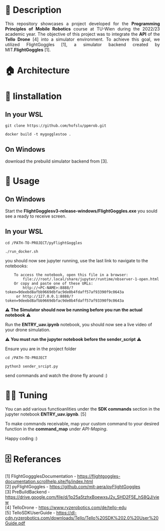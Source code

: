 # 📃 Description
<div style="text-align: justify"> 
This repository showcases a project developed for the <b>Programming Principles of Mobile Robotics</b> course at TU-Wien during the 2022/23 academic year. The objective of this project was to integrate the <b>API</b> of the <b>Tello Drone</b> [4] into a simulator environment. To achieve this goal, we utilized FlightGoggles [1], a simulator backend created by MIT.<b>FlightGoggles</b> [1].
</div>

# 🏠 Architecture
<div style="text-align: justify">

</div>




# 💾 Iinstallation
## In your WSL 
<div style="text-align: justify">
</div>

```
git clone https://github.com/hofslu/ppmrob.git
```
```
docker build -t mygogglestoo .
```
## On Windows
<div style="text-align: justify">
download the prebuild simulator backend from [3].
</div>

# 🔧 Usage
## On Windows
Start the <b>FlightGogglesv3-release-windows/FlightGoggles.exe</b> you sould see a ready to receive screen.

## In your WSL 
```
cd /PATH-TO-PROJECT/pyFlightGoggles
```
```
./run_docker.sh
```

you should now see jupyter running, use the last link to navigate to the notebooks:
```
    To access the notebook, open this file in a browser:
        file:///root/.local/share/jupyter/runtime/nbserver-1-open.html
    Or copy and paste one of these URLs:
        http://<PC-NAME>:8888/?token=9deebd8afbb9669dbfac9de0b4fdaff57af93390f9c0643a
     or http://127.0.0.1:8888/?token=9deebd8afbb9669dbfac9de0b4fdaff57af93390f9c0643a
```
⚠ **The Simulator should now be running before you run the actual notebook** ⚠

Run the <b>ENTRY_uav.ipynb</b> notebook, you should now see a live video of your drone simulation.

⚠ **You must run the jupyter notebook before the sender_script** ⚠

Ensure you are in the project folder
```
cd /PATH-TO-PROJECT
```
```
python3 sender_srcipt.py
```
send commands and watch the drone fly around :)

# 👨‍💻 Tuning
You can add various functioanlities under the **SDK commands** section in the jupyter notebook <b>ENTRY_uav.ipynb</b>. [5]

To make commands receivable, map your custom command to your desired function in the **command_map** under *API-Maping*. 

Happy coding :)

# 🗄 Referances
 [1] FlightGoggglesDocumentation - https://flightgoggles-documentation.scrollhelp.site/fg/index.html<br>
 [2] pyFlightGoggles - https://github.com/mit-aera/pyFlightGoggles<br>
 [3] PreBuildBackend - https://drive.google.com/file/d/1p25a5tzhxBoewxsJ2y_SHD2F5E_hS8QJ/view<br>
 [4] TelloDrone - https://www.ryzerobotics.com/de/tello-edu<br>
 [5] TelloSDKUserGuide - https://dl-cdn.ryzerobotics.com/downloads/Tello/Tello%20SDK%202.0%20User%20Guide.pdf<br>
